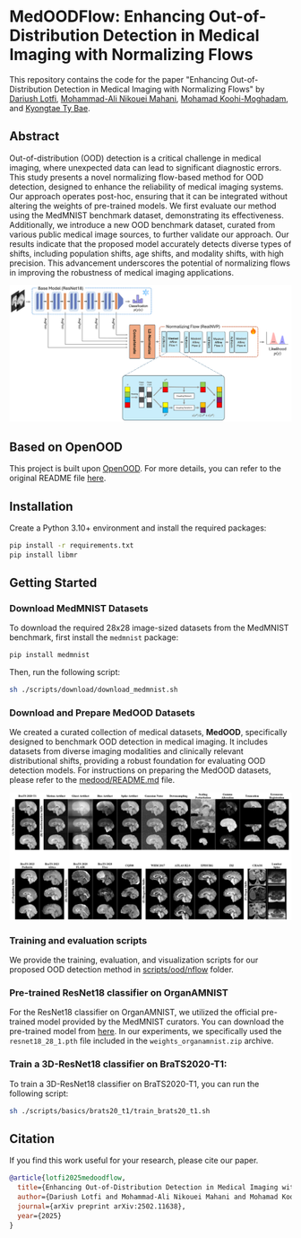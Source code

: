 # MedOODFlow: Enhancing Out-of-Distribution Detection in Medical Imaging with Normalizing Flows

This repository contains the code for the paper "Enhancing Out-of-Distribution Detection in Medical Imaging with Normalizing Flows"
by [Dariush Lotfi](https://scholar.google.com/citations?user=92-ViGUAAAAJ&hl=en), [Mohammad-Ali Nikouei Mahani](https://scholar.google.com/citations?user=9D3HgLsAAAAJ&hl=en), [Mohamad Koohi-Moghadam](https://scholar.google.com/citations?user=obSQRjAAAAAJ&hl=en), and [Kyongtae Ty Bae](https://scholar.google.com/citations?user=M7Fi-dQAAAAJ&hl=en).


## Abstract
Out-of-distribution (OOD) detection is a critical challenge in medical imaging, where unexpected data can lead to significant diagnostic errors. This study presents a novel normalizing flow-based method for OOD detection, designed to enhance the reliability of medical imaging systems. Our approach operates post-hoc, ensuring that it can be integrated without altering the weights of pre-trained models. We first evaluate our method using the MedMNIST benchmark dataset, demonstrating its effectiveness. Additionally, we introduce a new OOD benchmark dataset, curated from various public medical image sources, to further validate our approach. Our results indicate that the proposed model accurately detects diverse types of shifts, including population shifts, age shifts, and modality shifts, with high precision. This advancement underscores the potential of normalizing flows in improving the robustness of medical imaging applications.

![MedOODFlow architecture](assets/model_diagram.png)

## Based on OpenOOD
This project is built upon [OpenOOD](https://github.com/Jingkang50/OpenOOD). For more details, you can refer to the original README file [here](OpenOOD_README.md).


## Installation
Create a Python 3.10+ environment and install the required packages:
```sh
pip install -r requirements.txt
pip install libmr
```

## Getting Started

### Download MedMNIST Datasets
To download the required 28x28 image-sized datasets from the MedMNIST benchmark, first install the `medmnist` package:
```sh
pip install medmnist
```
Then, run the following script:
```sh
sh ./scripts/download/download_medmnist.sh
```

### Download and Prepare MedOOD Datasets
We created a curated collection of medical datasets, **MedOOD**, specifically designed to benchmark OOD detection in
medical imaging. It includes datasets from diverse imaging modalities and clinically relevant distributional shifts,
providing a robust foundation for evaluating OOD detection models.
For instructions on preparing the MedOOD datasets, please refer to the [medood/README.md](medood/README.md) file.

![MedOOD benchmark](assets/medood.png)

### Training and evaluation scripts
We provide the training, evaluation, and visualization scripts for our proposed OOD detection method in [scripts/ood/nflow](scripts/ood/nflow) folder.

### Pre-trained ResNet18 classifier on OrganAMNIST
For the ResNet18 classifier on OrganAMNIST, we utilized the official pre-trained model provided by the MedMNIST curators.
You can download the pre-trained model from [here](https://doi.org/10.5281/zenodo.7782113).
In our experiments, we specifically used the `resnet18_28_1.pth` file included in the `weights_organamnist.zip` archive.

### Train a 3D-ResNet18 classifier on BraTS2020-T1:
To train a 3D-ResNet18 classifier on BraTS2020-T1, you can run the following script:
```sh
sh ./scripts/basics/brats20_t1/train_brats20_t1.sh
```

## Citation

If you find this work useful for your research, please cite our paper.

```bibtex
@article{lotfi2025medoodflow,
  title={Enhancing Out-of-Distribution Detection in Medical Imaging with Normalizing Flows},
  author={Dariush Lotfi and Mohammad-Ali Nikouei Mahani and Mohamad Koohi-Moghadam and Kyongtae Ty Bae},
  journal={arXiv preprint arXiv:2502.11638},
  year={2025}
}
```
